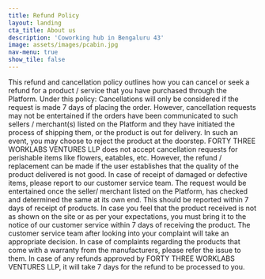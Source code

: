 ```yaml
---
title: Refund Policy
layout: landing
cta_title: About us
description: 'Coworking hub in Bengaluru 43'
image: assets/images/pcabin.jpg
nav-menu: true
show_tile: false
---
```


<!-- Main -->
<div id="main">
This refund and cancellation policy outlines how you can cancel or seek a refund for a product / service that you have purchased through the Platform. Under this policy:
Cancellations will only be considered if the request is made 7 days of placing the order. However, cancellation requests may not be entertained if the orders have been communicated to such sellers / merchant(s) listed on the Platform and they have initiated the process of shipping them, or the product is out for delivery. In such an event, you may choose to reject the product at the doorstep.
FORTY THREE WORKLABS VENTURES LLP does not accept cancellation requests for perishable items like flowers, eatables, etc. However, the refund / replacement can be made if the user establishes that the quality of the product delivered is not good.
In case of receipt of damaged or defective items, please report to our customer service team. The request would be entertained once the seller/ merchant listed on the Platform, has checked and determined the same at its own end. This should be reported within 7 days of receipt of products. In case you feel that the product received is not as shown on the site or as per your expectations, you must bring it to the notice of our customer service within 7 days of receiving the product. The customer service team after looking into your complaint will take an appropriate decision.
In case of complaints regarding the products that come with a warranty from the manufacturers, please refer the issue to them.
In case of any refunds approved by FORTY THREE WORKLABS VENTURES LLP, it will take 7 days for the refund to be processed to you.
</div>

